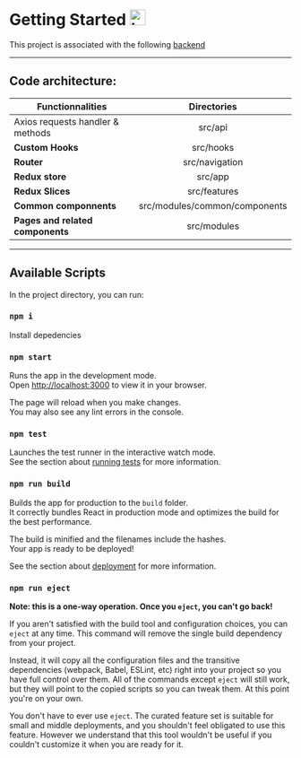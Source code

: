 # Getting Started <img width="28" alt="Languages Icons" src="https://user-images.githubusercontent.com/100964858/197367146-5ab93711-5353-4b97-8a00-06c2062f4085.png">

This project is associated with the following [backend](https://github.com/OpenClassrooms-Student-Center/Project-10-Bank-API)

---

## Code architecture:

| Functionnalities      | Directories          
| ------------------- |:-------------:| 
|Axios requests handler & methods| src/api
| **Custom Hooks**       | src/hooks|
| **Router**         | src/navigation     | 
| **Redux store**      | src/app      |
| **Redux Slices**      | src/features     |
| **Common componnents**      | src/modules/common/components     |
| **Pages and related components**      | src/modules     |

---


## Available Scripts

In the project directory, you can run:

### `npm i`

Install depedencies

### `npm start`

Runs the app in the development mode.\
Open [http://localhost:3000](http://localhost:3000) to view it in your browser.

The page will reload when you make changes.\
You may also see any lint errors in the console.

### `npm test`

Launches the test runner in the interactive watch mode.\
See the section about [running tests](https://facebook.github.io/create-react-app/docs/running-tests) for more
information.

### `npm run build`

Builds the app for production to the `build` folder.\
It correctly bundles React in production mode and optimizes the build for the best performance.

The build is minified and the filenames include the hashes.\
Your app is ready to be deployed!

See the section about [deployment](https://facebook.github.io/create-react-app/docs/deployment) for more information.

### `npm run eject`

**Note: this is a one-way operation. Once you `eject`, you can't go back!**

If you aren't satisfied with the build tool and configuration choices, you can `eject` at any time. This command will
remove the single build dependency from your project.

Instead, it will copy all the configuration files and the transitive dependencies (webpack, Babel, ESLint, etc) right
into your project so you have full control over them. All of the commands except `eject` will still work, but they will
point to the copied scripts so you can tweak them. At this point you're on your own.

You don't have to ever use `eject`. The curated feature set is suitable for small and middle deployments, and you
shouldn't feel obligated to use this feature. However we understand that this tool wouldn't be useful if you couldn't
customize it when you are ready for it.
